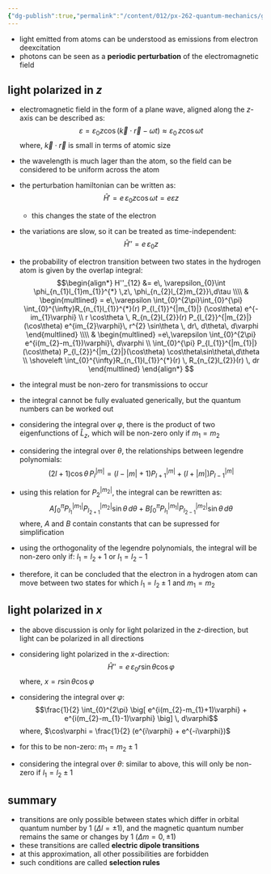 ```yaml
---
{"dg-publish":true,"permalink":"/content/012/px-262-quantum-mechanics/g-additional-interactions/px-262-g8-photon-emission-from-atoms/","noteIcon":"1","created":"2024-12-02T11:14:08.946+00:00","updated":"2024-12-23T10:57:59.825+00:00"}
---
```


- light emitted from atoms can be understood as emissions from electron deexcitation
- photons can be seen as a **periodic perturbation** of the electromagnetic field
## light polarized in $z$
- electromagnetic field in the form of a plane wave, aligned along the $z$-axis can be described as:
$$\varepsilon = \varepsilon_{0}z\cos(\vec k \cdot \vec r -\omega t ) \approx \varepsilon_{0}\,z\cos\omega t$$
	where, $\vec k \cdot \vec r$ is small in terms of atomic size
- the wavelength is much lager than the atom, so the field can be considered to be uniform across the atom
- the perturbation hamiltonian can be written as:
$$\hat H' = e\,\varepsilon_{0}z\cos\omega t = e\varepsilon z$$
	- this changes the state of the electron
- the variations are slow, so it can be treated as time-independent: 
$$\hat H'' = e \, \varepsilon_{0}z$$
- the probability of electron transition between two states in the hydrogen atom is given by the overlap integral:
$$\begin{align*}
H''_{12} &= e\, \varepsilon_{0}\int \phi_{n_{1}l_{1}m_{1}}^{*} \,z\, \phi_{n_{2}l_{2}m_{2}}\,d\tau \\\\
& \begin{multlined} = e\,\varepsilon \int_{0}^{2\pi}\int_{0}^{\pi} \int_{0}^{\infty}R_{n_{1}l_{1}}^{*}(r) P_{l_{1}}^{|m_{1}|} (\cos\theta) e^{-im_{1}\varphi} \\ 
r \cos\theta \, R_{n_{2}l_{2}}(r) P_{l_{2}}^{|m_{2}|} (\cos\theta) e^{im_{2}\varphi}\, r^{2} \sin\theta \, dr\, d\theta\, d\varphi \end{multlined} \\\\
& \begin{multlined} =e\,\varepsilon \int_{0}^{2\pi}
 e^{i(m_{2}-m_{1})\varphi}\, d\varphi  \\ \int_{0}^{\pi} P_{l_{1}}^{|m_{1}|}(\cos\theta) P_{l_{2}}^{|m_{2}|}(\cos\theta) \cos\theta\sin\theta\,d\theta \\ \shoveleft \int_{0}^{\infty}R_{n_{1}l_{1}}^{*}(r) \, R_{n_{2}l_{2}}(r) \, dr \end{multlined} 
\end{align*} $$
- the integral must be non-zero for transmissions to occur
- the integral cannot be fully evaluated generically, but the quantum numbers can be worked out

- considering the integral over $\varphi$, there is the product of two eigenfunctions of $\hat L_{z}$, which will be non-zero only if $m_{1} = m_{2}$

- considering the integral over $\theta$, the relationships between legendre polynomials:
$$(2l + 1)\cos\theta \,P_{l}^{|m|} = (l-|m|+1) P_{l+1}^{|m|} + (l + |m|) P_{l-1}^{|m|}$$
- using this relation for $P_{2}^{|m_{2}|}$, the integral can be rewritten as: 
$$A\int_{0}^{\pi} P_{l_{1}}^{|m_{1}|} P_{l_{2+1}}^{|m_{2}|} \sin\theta\,d\theta + B\int_{0}^{\pi} P_{l_{1}}^{|m_{1}|} P_{l_{2-1}}^{|m_{2}|} \sin\theta\,d\theta$$
	where, $A$ and $B$ contain constants that can be supressed for simplification
- using the orthogonality of the legendre polynomials, the integral will be non-zero only if: $l_{1} = l_{2}+1$ or $l_{1}= l_{2}-1$ 

- therefore, it can be concluded that the electron in a hydrogen atom can move between two states for which $l_{1} = l_{2} \pm 1$ and $m_{1} = m_{2}$
## light polarized in ${} x$

- the above discussion is only for light polarized in the $z$-direction, but light can be polarized in all directions
- considering light polarized in the $x$-direction:
$$\hat H '' = e\,\varepsilon_{0}r \sin\theta \cos\varphi$$
	where, $x = r\sin\theta\cos\varphi$

- considering the integral over $\varphi:$
$$\frac{1}{2} \int_{0}^{2\pi} \big[ e^{i(m_{2}-m_{1}+1)\varphi} + e^{i(m_{2}-m_{1}-1)\varphi} \big] \, d\varphi$$
	where, $\cos\varphi = \frac{1}{2} (e^{i\varphi} + e^{-i\varphi})$
- for this to be non-zero: $m_{1} = m_{2} \pm 1$

- considering the integral over $\theta:$ similar to above, this will only be non-zero if $l_{1} = l_{2} \pm 1$
## summary
- transitions are only possible between states which differ in orbital quantum number by $1$ $(\Delta l = \pm 1)$, and the magnetic quantum number remains the same or changes by $1$ $(\Delta m = 0,\pm1)$
- these transitions are called **electric dipole transitions**
- at this approximation, all other possibilities are forbidden
- such conditions are called **selection rules**